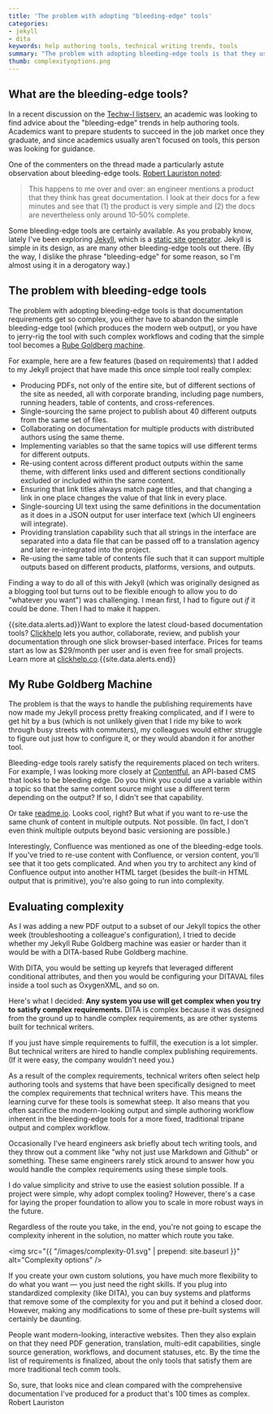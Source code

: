 ```yaml
---
title: 'The problem with adopting "bleeding-edge" tools'
categories:
- jekyll
- dita
keywords: help authoring tools, technical writing trends, tools 
summary: "The problem with adopting bleeding-edge tools is that they usually handle only the simplest use cases. When you try to make these bleeding-edge tools handle complex publishing requirements, the simple tools transform into Rube Goldberg machines of sorts. Since engineers usually don't have to solve these complex publishing requirements themselves, they tend to embrace the simple bleeding-edge tools and can't understand why anyone would pursue a more complex route."
thumb: complexityoptions.png
---
```


## What are the bleeding-edge tools?
In a recent discussion on the [Techw-l listserv](http://www.techwr-l.com/archives/), an academic was looking to find advice about the "bleeding-edge" trends in help authoring tools. Academics want to prepare students to succeed in the job market once they graduate, and since academics usually aren't focused on tools, this person was looking for guidance.

One of the commenters on the thread made a particularly astute observation about bleeding-edge tools. [Robert Lauriston noted](http://www.techwr-l.com/archives/1601/techwhirl-1601-00009.html#.VpFLgpMrIyk): 

> This happens to me over and over: an engineer mentions a product that they think has great documentation. I look at their docs for a few minutes and see that (1) the product is very simple and (2) the docs are nevertheless only around 10-50% complete.

Some bleeding-edge tools are certainly available. As you probably know, lately I've been exploring [Jekyll](http://jekyllrb.com/), which is a [static site generator](http://www.staticgen.com/). Jekyll is simple in its design, as are many other bleeding-edge tools out there. (By the way, I dislike the phrase "bleeding-edge" for some reason, so I'm almost using it in a derogatory way.)

## The problem with bleeding-edge tools

The problem with adopting bleeding-edge tools is that documentation requirements get so complex, you either have to abandon the simple bleeding-edge tool (which produces the modern web output), or you have to jerry-rig the tool with such complex workflows and coding that the simple tool becomes a [Rube Goldberg machine](https://www.google.de/search?q=Rube+Goldberg+machine&source=lnms&tbm=isch&sa=X&ved=0ahUKEwiq_uTth6HKAhWJ0iYKHQLnCNEQ_AUIBygB&biw=1247&bih=643).

For example, here are a few features (based on requirements) that I added to my Jekyll project that have made this once simple tool really complex:

* Producing PDFs, not only of the entire site, but of different sections of the site as needed, all with corporate branding, including page numbers, running headers, table of contents, and cross-references.
* Single-sourcing the same project to publish about 40 different outputs from the same set of files.
* Collaborating on documentation for multiple products with distributed authors using the same theme.
* Implementing variables so that the same topics will use different terms for different outputs.
* Re-using content across different product outputs within the same theme, with different links used and different sections conditionally excluded or included within the same content.
* Ensuring that link titles always match page titles, and that changing a link in one place changes the value of that link in every place.
* Single-sourcing UI text using the same definitions in the documentation as it does in a JSON output for user interface text (which UI engineers will integrate).
* Providing translation capability such that all strings in the interface are separated into a data file that can be passed off to a translation agency and later re-integrated into the project.
* Re-using the same table of contents file such that it can support multiple outputs based on different products, platforms, versions, and outputs.

Finding a way to do all of this with Jekyll (which was originally designed as a blogging tool but turns out to be flexible enough to allow you to do "whatever you want") was challenging. I mean first, I had to figure out *if* it could be done. Then I had to make it happen.

{{site.data.alerts.ad}}Want to explore the latest cloud-based documentation tools? <a href="http://bit.ly/clickhelp">Clickhelp</a> lets you author, collaborate, review, and publish your documentation through one slick browser-based interface. Prices for teams start as low as $29/month per user and is even free for small projects. Learn more at <a href="http://bit.ly/clickhelp">clickhelp.co</a>.{{site.data.alerts.end}}

## My Rube Goldberg Machine

The problem is that the ways to handle the publishing requirements have now made my Jekyll process pretty freaking complicated, and if I were to get hit by a bus (which is not unlikely given that I ride my bike to work through busy streets with commuters), my colleagues would either struggle to figure out just how to configure it, or they would abandon it for another tool.

Bleeding-edge tools rarely satisfy the requirements placed on tech writers. For example, I was looking more closely at [Contentful](http://www.contentful.com), an API-based CMS that looks to be bleeding edge. Do you think you could use a variable within a topic so that the same content source might use a different term depending on the output? If so, I didn't see that capability.

Or take [readme.io](http://readme.io). Looks cool, right? But what if you want to re-use the same chunk of content in multiple outputs. Not possible. (In fact, I don't even think multiple outputs beyond basic versioning are possible.) 

Interestingly, Confluence was mentioned as one of the bleeding-edge tools. If you've tried to re-use content with Confluence, or version content, you'll see that it too gets complicated. And when you try to architect any kind of Confluence output into another HTML target (besides the built-in HTML output that is primitive), you're also going to run into complexity.

## Evaluating complexity 

As I was adding a new PDF output to a subset of our Jekyll topics the other week (troubleshooting a colleague's configuration), I tried to decide whether my Jekyll Rube Goldberg machine was easier or harder than it would be with a DITA-based Rube Goldberg machine. 

With DITA, you would be setting up keyrefs that leveraged different conditional attributes, and then you would be configuring your DITAVAL files inside a tool such as OxygenXML, and so on. 

Here's what I decided: **Any system you use will get complex when you try to satisfy complex requirements.** DITA is complex because it was designed from the ground up to handle complex requirements, as are other systems built for technical writers. 

If you just have simple requirements to fulfill, the execution is a lot simpler. But technical writers are hired to handle complex publishing requirements. (If it were easy, the company wouldn't need you.)

As a result of the complex requirements, technical writers often select help authoring tools and systems that have been specifically designed to meet the complex requirements that technical writers have. This means the learning curve for these tools is somewhat steep. It also means that you often sacrifice the modern-looking output and simple authoring workflow inherent in the bleeding-edge tools for a more fixed, traditional tripane output and complex workflow.

Occasionally I've heard engineers ask briefly about tech writing tools, and they throw out a comment like "why not just use Markdown and Github" or something. These same engineers rarely stick around to answer how you would handle the complex requirements using these simple tools.

I do value simplicity and strive to use the easiest solution possible. If a project were simple, why adopt complex tooling? However, there's a case for laying the proper foundation to allow you to scale in more robust ways in the future.

Regardless of the route you take, in the end, you're not going to escape the complexity inherent in the solution, no matter which route you take.

<img src="{{ "/images/complexity-01.svg" | prepend: site.baseurl }}" alt="Complexity options" />

If you create your own custom solutions, you have much more flexibility to do what you want &mdash; you just need the right skills. If you plug into standardized complexity (like DITA), you can buy  systems and platforms that remove some of the complexity for you and put it behind a closed door. However, making any modifications to some of these pre-built systems will certainly be daunting.









People want modern-looking, interactive websites. Then they also explain on that they need PDF generation, translation, multi-edit capabilities, single source generation, workflows, and document statuses, etc. By the time the list of requirements is finalized, about the only tools that satisfy them are more traditional tech comm tools. 




So, sure, that looks nice and clean compared with the comprehensive
documentation I've produced for a product that's 100 times as complex. Robert Lauriston


